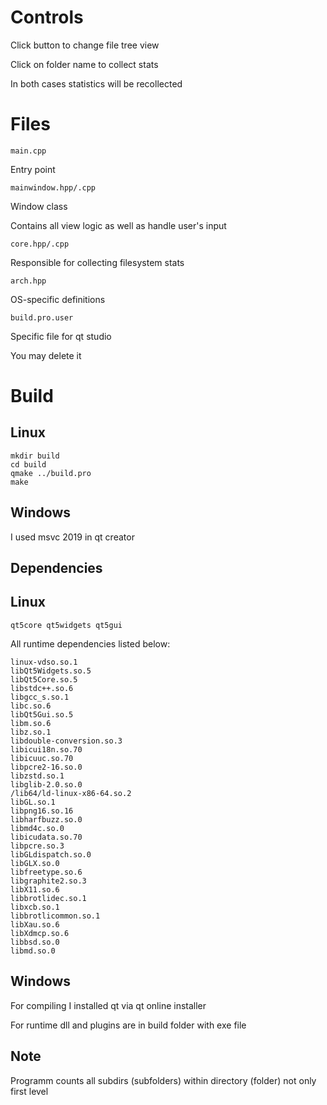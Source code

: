 # Controls

Click button to change file tree view

Click on folder name to collect stats

In both cases statistics will be recollected

# Files

`main.cpp`

Entry point

`mainwindow.hpp/.cpp`

Window class

Contains all view logic as well as handle user's input

`core.hpp/.cpp`

Responsible for collecting filesystem stats

`arch.hpp`

OS-specific definitions

`build.pro.user`

Specific file for qt studio

You may delete it

# Build

## Linux
```
mkdir build
cd build
qmake ../build.pro
make
```

## Windows

I used msvc 2019 in qt creator

## Dependencies

## Linux
`qt5core qt5widgets qt5gui`

All runtime dependencies listed below:
```
linux-vdso.so.1
libQt5Widgets.so.5
libQt5Core.so.5
libstdc++.so.6
libgcc_s.so.1
libc.so.6
libQt5Gui.so.5
libm.so.6
libz.so.1
libdouble-conversion.so.3
libicui18n.so.70
libicuuc.so.70
libpcre2-16.so.0
libzstd.so.1
libglib-2.0.so.0
/lib64/ld-linux-x86-64.so.2
libGL.so.1
libpng16.so.16
libharfbuzz.so.0
libmd4c.so.0
libicudata.so.70
libpcre.so.3
libGLdispatch.so.0
libGLX.so.0
libfreetype.so.6
libgraphite2.so.3
libX11.so.6
libbrotlidec.so.1
libxcb.so.1
libbrotlicommon.so.1
libXau.so.6
libXdmcp.so.6
libbsd.so.0
libmd.so.0
```

## Windows

For compiling I installed qt via qt online installer

For runtime dll and plugins are in build folder with exe file

## Note
Programm counts all subdirs (subfolders) within directory (folder) not only first level